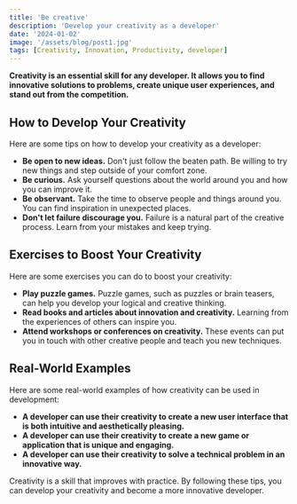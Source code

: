 ```yaml
---
title: 'Be creative'
description: 'Develop your creativity as a developer'
date: '2024-01-02'
image: '/assets/blog/post1.jpg'
tags: [Creativity, Innovation, Productivity, developer]
---
```


**Creativity is an essential skill for any developer. It allows you to find innovative solutions to problems, create unique user experiences, and stand out from the competition.**

## How to Develop Your Creativity

Here are some tips on how to develop your creativity as a developer:

* **Be open to new ideas.** Don't just follow the beaten path. Be willing to try new things and step outside of your comfort zone.
* **Be curious.** Ask yourself questions about the world around you and how you can improve it.
* **Be observant.** Take the time to observe people and things around you. You can find inspiration in unexpected places.
* **Don't let failure discourage you.** Failure is a natural part of the creative process. Learn from your mistakes and keep trying.

## Exercises to Boost Your Creativity

Here are some exercises you can do to boost your creativity:

* **Play puzzle games.** Puzzle games, such as puzzles or brain teasers, can help you develop your logical and creative thinking.
* **Read books and articles about innovation and creativity.** Learning from the experiences of others can inspire you.
* **Attend workshops or conferences on creativity.** These events can put you in touch with other creative people and teach you new techniques.

## Real-World Examples

Here are some real-world examples of how creativity can be used in development:

* **A developer can use their creativity to create a new user interface that is both intuitive and aesthetically pleasing.**
* **A developer can use their creativity to create a new game or application that is unique and engaging.**
* **A developer can use their creativity to solve a technical problem in an innovative way.**

Creativity is a skill that improves with practice. By following these tips, you can develop your creativity and become a more innovative developer.